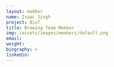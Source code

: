 ```yaml
---
layout: member
name: Isaac Singh
project: BioT
title: Brewing Team Member
img: /assets/images/members/default.png
email:
weight: 
biography: >
linkedin:
---
```

